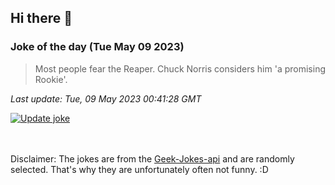 ## Hi there 👋

### Joke of the day (Tue May 09 2023)
<!-- joke -->
>Most people fear the Reaper. Chuck Norris considers him 'a promising Rookie'.
<!-- /joke -->

*Last update: Tue, 09 May 2023 00:41:28 GMT*

[![Update joke](https://github.com/nclskfm/nclskfm/actions/workflows/joke.yml/badge.svg)](https://github.com/nclskfm/nclskfm/actions/workflows/joke.yml)

<br><br>
Disclaimer: The jokes are from the [Geek-Jokes-api](https://github.com/sameerkumar18/geek-joke-api) and are randomly selected. That's why they are unfortunately often not funny. :D
